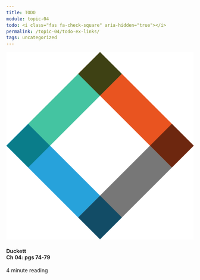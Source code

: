 ```yaml
---
title: TODO
module: topic-04
todo: <i class="fas fa-check-square" aria-hidden="true"></i>
permalink: /topic-04/todo-ex-links/
tags: uncategorized
---
```


<div class="row text-center">
  <div class="col-lg-4">
    <div class="bs-component">
      <div class="list-group">
        <div class="list-group-item hw-item-disabled">
          <img class="icon-hw" src="../img/hw-icon-duckett.svg" />
          <h4 class="list-group-item-heading">Duckett<br />Ch 04: pgs 74-79</h4>
          <div class="divider-hw"></div>
          <p class="list-group-item-text"><i class="far fa-clock" aria-hidden="true"></i> 4 minute reading</p>
        </div>
      </div>
    </div>
  </div>
</div>
